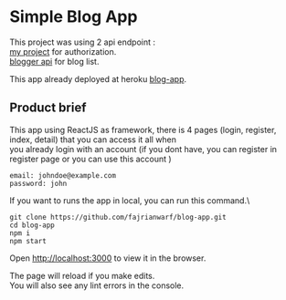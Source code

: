 # Simple Blog App

This project was using 2 api endpoint :\
[my project](https://mern-ecommerce-server-fajri.herokuapp.com/) for authorization.\
[blogger api](https://developers.google.com/blogger/docs/3.0/using) for blog list.

This app already deployed at heroku [blog-app](https://blog-app-fajri.herokuapp.com/).

## Product brief

This app using ReactJS as framework, there is 4 pages (login, register, index, detail) that you can access it all when\
you already login with an account (if you dont have, you can register in register page or you can use this account )

```
email: johndoe@example.com
password: john
```

If you want to runs the app in local, you can run this command.\

```
git clone https://github.com/fajrianwarf/blog-app.git
cd blog-app
npm i
npm start
```

Open [http://localhost:3000](http://localhost:3000) to view it in the browser.

The page will reload if you make edits.\
You will also see any lint errors in the console.
